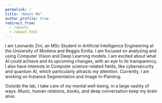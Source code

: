 ```yaml
---
permalink: /
title: "About Me"
author_profile: true
redirect_from: 
  - /about/
  - /about.html
---
```



I am Leonardo Zini, an MSc Student in Artificial Intelligence Engineering at the University of Modena and Reggio Emilia. I am focused on analyzing and using Computer Vision and Deep Learning models. I am excited about what AI could achieve and its upcoming changes, with an eye to its transparency.
I also have interests in Computer science-related fields, like cybersecurity and quantum AI, 
which particularly attracts my attention.
Currently, I am working on Instance Segmentation and Image In-Painting.

Outside the lab, I take care of my mental well-being, in a large vastity of ways. Music, human relations, books, and deep conversation keep my brain alive.



